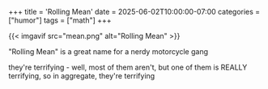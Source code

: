 +++
title = 'Rolling Mean'
date = 2025-06-02T10:00:00-07:00
categories = ["humor"]
tags = ["math"]
+++

{{< imgavif src="mean.png" alt="Rolling Mean" >}}

"Rolling Mean" is a great name for a nerdy motorcycle gang

they're terrifying - well, most of them aren't, but one of them is REALLY terrifying, so in aggregate, they're terrifying